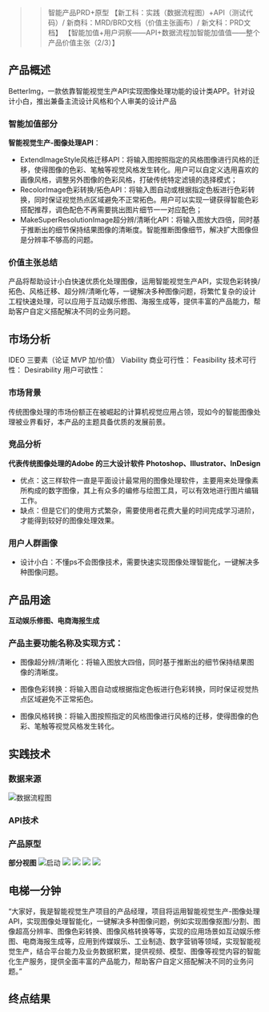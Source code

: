 >> 智能产品PRD+原型
【新工科：实践（数据流程图）+API（测试代码）/
新商科：MRD/BRD文档（价值主张画布）/
新文科：PRD文档】
【智能加值+用户洞察——API+数据流程加智能加值值——整个产品价值主张（2/3）】

## 产品概述
BetterImg，一款依靠智能视觉生产API实现图像处理功能的设计类APP。针对设计小白，推出兼备主流设计风格和个人审美的设计产品

### 智能加值部分
**智能视觉生产-图像处理API**：
- ExtendImageStyle风格迁移API：将输入图按照指定的风格图像进行风格的迁移，使得图像的色彩、笔触等视觉风格发生转化。用户可以自定义选用喜欢的画像风格，调整另外图像的色彩风格，打破传统特定滤镜的选择模式；
- RecolorImage色彩转换/拓色API：将输入图自动或根据指定色板进行色彩转换，同时保证视觉热点区域避免不正常拓色。用户可以实现一键获得智能色彩搭配推荐，调色配色不再需要挑出图片细节一一对应配色；
- MakeSuperResolutionImage超分辨/清晰化API：将输入图放大四倍，同时基于推断出的细节保持结果图像的清晰度。智能推断图像细节，解决扩大图像但是分辨率不够高的问题。

### 价值主张总结
产品将帮助设计小白快速优质化处理图像，运用智能视觉生产API，实现色彩转换/拓色、风格迁移、超分辨/清晰化等，一键解决多种图像问题，将繁忙复杂的设计工程快速处理，可以应用于互动娱乐修图、海报生成等，提供丰富的产品能力，帮助客户自定义搭配解决不同的业务问题。

## 市场分析

IDEO 三要素（论证 MVP 加/价值）
Viability 商业可行性：
Feasibility 技术可行性：
Desirability 用户可欲性：

### 市场背景
传统图像处理的市场份额正在被崛起的计算机视觉应用占领，现如今的智能图像处理被业界看好，本产品的主题具备优质的发展前景。

### 竞品分析
**代表传统图像处理的Adobe 的三大设计软件 Photoshop、Illustrator、InDesign**
+ 优点：这三样软件一直是平面设计最常用的图像处理软件，主要用来处理像素所构成的数字图像，其上有众多的编修与绘图工具，可以有效地进行图片编辑工作。
+ 缺点：但是它们的使用方式繁杂，需要使用者花费大量的时间完成学习进阶，才能得到较好的图像处理效果。
### 用户人群画像
+ 设计小白：不懂ps不会图像技术，需要快速实现图像处理智能化，一键解决多种图像问题。

## 产品用途

**互动娱乐修图、电商海报生成**

### 产品主要功能名称及实现方式：

+ 图像超分辨/清晰化：将输入图放大四倍，同时基于推断出的细节保持结果图像的清晰度。

+ 图像色彩转换：将输入图自动或根据指定色板进行色彩转换，同时保证视觉热点区域避免不正常拓色。

+ 图像风格转换：将输入图按照指定的风格图像进行风格的迁移，使得图像的色彩、笔触等视觉风格发生转化。

## 实践技术

### 数据来源
![数据流程图](https://gitee.com/CCRR_ZN/img/raw/master/data.png)
### API技术

### 产品原型
**部分视图**
![启动](https://gitee.com/CCRR_ZN/img/raw/master/qidong.png)
![](https://gitee.com/CCRR_ZN/img/raw/master/denglu.png)
![](https://gitee.com/CCRR_ZN/img/raw/master/zhuye.png)
![](https://gitee.com/CCRR_ZN/img/raw/master/haibao.png)
![](https://gitee.com/CCRR_ZN/img/raw/master/内页.png)

## 电梯一分钟
“大家好，我是智能视觉生产项目的产品经理，项目将运用智能视觉生产-图像处理API，实现图像处理智能化，一键解决多种图像问题，例如实现图像抠图/分割、图像超高分辨率、图像色彩转换、图像风格转换等等，实现的应用场景如互动娱乐修图、电商海报生成等，应用到传媒娱乐、工业制造、数字营销等领域，实现智能视觉生产，结合平台能力及业务数据积累，提供视频、模型、图像等视觉内容的智能化生产服务，提供全面丰富的产品能力，帮助客户自定义搭配解决不同的业务问题。”

## 终点结果
